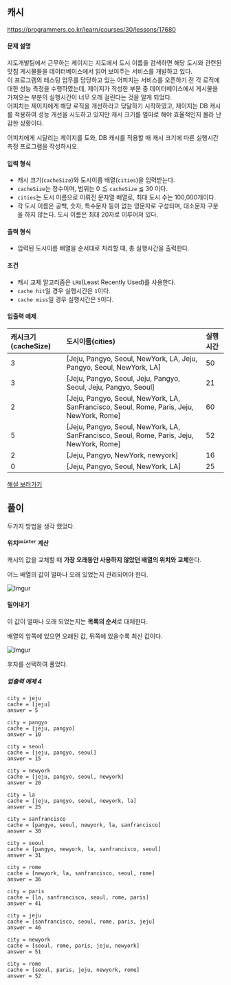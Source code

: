 ## 캐시

https://programmers.co.kr/learn/courses/30/lessons/17680

#### 문제 설명

지도개발팀에서 근무하는 제이지는 지도에서 도시 이름을 검색하면 해당 도시와 관련된 맛집 게시물들을 데이터베이스에서 읽어 보여주는 서비스를 개발하고 있다.<br/>
이 프로그램의 테스팅 업무를 담당하고 있는 어피치는 서비스를 오픈하기 전 각 로직에 대한 성능 측정을 수행하였는데, 제이지가 작성한 부분 중 데이터베이스에서 게시물을 가져오는 부분의 실행시간이 너무 오래 걸린다는 것을 알게 되었다.<br/>
어피치는 제이지에게 해당 로직을 개선하라고 닦달하기 시작하였고, 제이지는 DB 캐시를 적용하여 성능 개선을 시도하고 있지만 캐시 크기를 얼마로 해야 효율적인지 몰라 난감한 상황이다.

어피치에게 시달리는 제이지를 도와, DB 캐시를 적용할 때 캐시 크기에 따른 실행시간 측정 프로그램을 작성하시오.

#### 입력 형식
* 캐시 크기(`cacheSize`)와 도시이름 배열(`cities`)을 입력받는다.
* `cacheSize`는 정수이며, 범위는 0 ≦ `cacheSize` ≦ 30 이다.
* `cities`는 도시 이름으로 이뤄진 문자열 배열로, 최대 도시 수는 100,000개이다.
* 각 도시 이름은 공백, 숫자, 특수문자 등이 없는 영문자로 구성되며, 대소문자 구분을 하지 않는다. 도시 이름은 최대 20자로 이루어져 있다.
#### 출력 형식

* 입력된 도시이름 배열을 순서대로 처리할 때, 총 실행시간을 출력한다.

#### 조건

* 캐시 교체 알고리즘은 `LRU`(Least Recently Used)를 사용한다.
* `cache hit`일 경우 실행시간은 `1`이다.
* `cache miss`일 경우 실행시간은 `5`이다.

#### 입출력 예제

| 캐시크기(cacheSize) | 도시이름(cities) | 실행시간 |
| :--- | :--- | :--- |
| 3 | [Jeju, Pangyo, Seoul, NewYork, LA, Jeju, Pangyo, Seoul, NewYork, LA] | 50 |
| 3 | [Jeju, Pangyo, Seoul, Jeju, Pangyo, Seoul, Jeju, Pangyo, Seoul] | 21 |
| 2 | [Jeju, Pangyo, Seoul, NewYork, LA, SanFrancisco, Seoul, Rome, Paris, Jeju, NewYork, Rome] | 60 |
| 5 | [Jeju, Pangyo, Seoul, NewYork, LA, SanFrancisco, Seoul, Rome, Paris, Jeju, NewYork, Rome] | 52 |
| 2 | [Jeju, Pangyo, NewYork, newyork] | 16 |
| 0 | [Jeju, Pangyo, Seoul, NewYork, LA] | 25 |

[해설 보러가기](http://tech.kakao.com/2017/09/27/kakao-blind-recruitment-round-1/)

## 풀이

두가지 방법을 생각 했었다.

#### 위치<sup>`pointer`</sup> 계산

캐시의 값을 교체할 때 **가장 오래동안 사용하지 않았던 배열의 위치와 교체**한다.

어느 배열의 값이 얼마나 오래 있었는지 관리되어야 한다.

![Imgur](https://i.imgur.com/ZcCJRQj.png)

#### 밀어내기

이 값이 얼마나 오래 되었는지는 **목록의 순서**로 대체한다.

배열의 앞쪽에 있으면 오래된 값, 뒤쪽에 있을수록 최신 값이다.

![Imgur](https://i.imgur.com/xLHNznI.png)

후자를 선택하여 풀었다.

##### 입출력 예제 4

```
city = jeju
cache = [jeju]
answer = 5

city = pangyo
cache = [jeju, pangyo]
answer = 10

city = seoul
cache = [jeju, pangyo, seoul]
answer = 15

city = newyork
cache = [jeju, pangyo, seoul, newyork]
answer = 20

city = la
cache = [jeju, pangyo, seoul, newyork, la]
answer = 25

city = sanfrancisco
cache = [pangyo, seoul, newyork, la, sanfrancisco]
answer = 30

city = seoul
cache = [pangyo, newyork, la, sanfrancisco, seoul]
answer = 31

city = rome
cache = [newyork, la, sanfrancisco, seoul, rome]
answer = 36

city = paris
cache = [la, sanfrancisco, seoul, rome, paris]
answer = 41

city = jeju
cache = [sanfrancisco, seoul, rome, paris, jeju]
answer = 46

city = newyork
cache = [seoul, rome, paris, jeju, newyork]
answer = 51

city = rome
cache = [seoul, paris, jeju, newyork, rome]
answer = 52
```